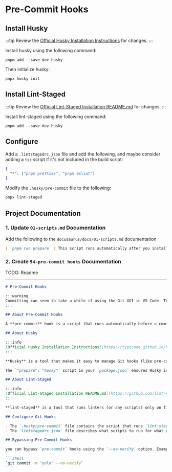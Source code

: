 # Pre-Commit Hooks

## Install Husky

:::tip
Review the [Official Husky Installation Instructions](https://typicode.github.io/husky/get-started.html) for changes.
:::

Install husky using the following command:

```terminal
pnpm add --save-dev husky
```

Then initialize husky:

```terminal
pnpx husky init
```

## Install Lint-Staged

:::tip
Review the [Official Lint-Staged Installation README.md](https://github.com/lint-staged/lint-staged) for changes.
:::

Install lint-staged using the following command:

```terminal
pnpm add --save-dev husky
```

## Configure

Add a `.lintstagedrc.json` file and add the following, and maybe consider adding a `tsc` script if it's not included in the build script:

```json title=".lintstagedrc.json"
{
  "*": ["pnpm prettier", "pnpm eslint"]
}
```

Modify the `.husky/pre-commit` file to the following:

```txt title=".husky/pre-commit"
pnpx lint-staged
```

## Project Documentation

### 1. Update `01-scripts.md` Documentation

Add the following to the `docusaurus/docs/01-scripts.md` documentation

```md title="docusaurus/docs/01-scripts.md"
| `pnpm run prepare` | This script runs automatically after you install dependencies. It triggers Husky’s installation process, which sets up Git hooks locally.|
```

### 2. Create `94-pre-commit hooks` Documentation

TODO: Readme

---

````markdown title="docusaurus/docs/94-pre-commit-hooks"
# Pre-Commit Hooks

:::warning
Committing can seem to take a while if using the Git GUI in VS Code. This is because pre-commit hooks are running in the background before the commit is executed. If you're committing in the terminal you'll see the pre-commit hooks running.
:::

## About Pre-Commit Hooks

A **pre-commit** hook is a script that runs automatically before a commit is finalized in Git. It’s used to catch issues early (like lint errors or formatting problems) by running checks or commands before code is committed. If the script fails, the commit is blocked.

## About Husky

:::info
[Official Husky Installation Instructions](https://typicode.github.io/husky/get-started.html)
:::

**Husky** is a tool that makes it easy to manage Git hooks (like pre-commit) in JavaScript projects. It lets you define scripts that run at various points in the Git workflow (e.g., before commits, before pushes) by placing executable files in the `.husky` directory.

The `"prepare": "husky"` script in your `package.json` ensures Husky is set up after every install; which in turns ensures git hooks are configured for you locally on your machine.

## About Lint-Staged

:::info
[Official Lint-Staged Installation README.md](https://github.com/lint-staged/lint-staged)
:::

**lint-staged** is a tool that runs linters (or any scripts) only on files that are staged for commit. This makes pre-commit checks fast and efficient, since only changed files are checked, not the whole codebase.

## Configure Git Hooks

- The `.husky/pre-commit` file contains the script that runs `lint-staged`.
- The `lintstagedrc.json` file describes what scripts to run for what glob patterns.

## Bypassing Pre-Commit Hooks

you can bypass `pre-commit` hooks using the `--no-verify` option. Example:

```shell
`git commit -m "yolo" --no-verify`
```
````
